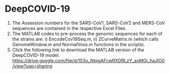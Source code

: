 # DeepCOVID-19
1) The Assession numbers for the SARS-CoV1, SARS-CoV2 and MERS-CoV sequences are contained in the respective Excel Files.
2) The MATLAB codes to pre-process the genomic sequences for each of the strains are: i) EncodeCov19Seq.m, ii) ZCurveMatrix.m (which calls GenomeWindow.m and NormalVoss.m functions in the scripts).
3) Click the following link to download the MATLAB version of the DeepCOVID-19 model.
https://drive.google.com/file/d/153o_NtqgAFcwRXDRLzY_axMGj_haJlO0/view?usp=sharing
